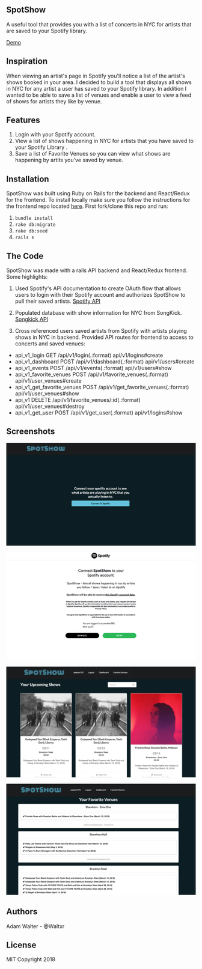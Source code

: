 ## SpotShow
A useful tool that provides you with a list of concerts in NYC for artists that are saved to your Spotify library.

[Demo](https://www.youtube.com/watch?v=Nl-b1-FSCXg&feature=youtu.be)

## Inspiration
When viewing an artist's page in Spotify you'll notice a list of the artist's shows booked in your area. I decided to build a tool that displays all shows in NYC for any artist a user has saved to your Spotify library. In addition I wanted to be able to save a list of venues and enable a user to view a feed of shows for artists they like by venue.

## Features
1. Login with your Spotify account.
2. View a list of shows happening in NYC for artists that you have saved to your Spotify Library .
3. Save a list of Favorite Venues so you can view what shows are happening by artits you've saved by venue.

## Installation
SpotShow was built using Ruby on Rails for the backend and React/Redux for the frontend. To install locally make sure you follow the instructions for the frontend repo located [here](https://github.com/Waltxr/spotshow-frontend). First fork/clone this repo and run:
 1. `bundle install`
 2. `rake db:migrate`
 3. `rake db:seed`
 4. `rails s`

## The Code
SpotShow was made with a rails API backend and React/Redux frontend. Some highlights:

1. Used Spotify's API documentation to create OAuth flow that allows users to login with their Spotify account and authorizes SpotShow to pull their saved artists. [Spotify API](https://beta.developer.spotify.com/documentation/web-api/)

2. Populated database with show information for NYC from SongKick. [Songkick API](https://www.songkick.com/developer)

3.  Cross referenced users saved artists from Spotify with artists playing shows in NYC in backend. Provided API routes for frontend to access to concerts and saved venues:
  - api_v1_login GET                  /api/v1/login(.:format)                 api/v1/logins#create
  - api_v1_dashboard POST             /api/v1/dashboard(.:format)             api/v1/users#create
  - api_v1_events POST                /api/v1/events(.:format)                api/v1/users#show
  - api_v1_favorite_venues POST       /api/v1/favorite_venues(.:format)       api/v1/user_venues#create
  - api_v1_get_favorite_venues POST   /api/v1/get_favorite_venues(.:format)   api/v1/user_venues#show
  - api_v1 DELETE                     /api/v1/favorite_venues/:id(.:format)   api/v1/user_venues#destroy
  - api_v1_get_user POST              /api/v1/get_user(.:format)              api/v1/logins#show

## Screenshots
![Home](./img/home.jpg?raw=true "Home Screen")

![Login](./img/login.jpg?raw=true "Login with Spotify")

![Dashboard](./img/dashboard.jpg?raw=true "Dashboard")

![Favorite Venues](./img/favorite-venues.jpg?raw=true "Favorite Venues")

## Authors
Adam Walter - @Waltxr

## License
MIT Copyright 2018
